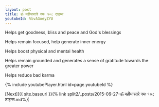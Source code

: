 ```yaml
---
layout: post
title: ॐ महीभारतरे नमः १०८ टाइम्स
youtubeId: VbvAGoeyZYU
---
```

 
 
Helps get goodness, bliss and peace and God's blessings
 
Helps remain focused, help generate inner energy 
 
Helps boost physical and mental health 
 
Helps remain grounded and generates a sense of gratitude towards the greater power 
 
Helps reduce bad karma
 
 
 
 


{% include youtubePlayer.html id=page.youtubeId %}
 
[Next]({{ site.baseurl }}{% link  split2/_posts/2015-06-27-ॐ महीभारतरे नमः १०८ टाइम्स.md%})
 
